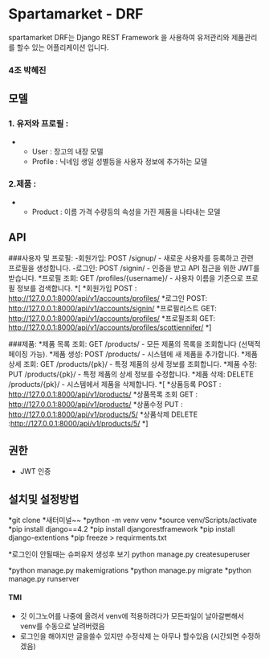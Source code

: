 # Spartamarket - DRF
spartamarket DRF는 Django REST Framework 을 사용하여 유저관리와 제품관리를 할수 있는 어플리케이션 입니다.

### 4조 박혜진


## 모델
### 1. 유저와 프로필 :
* - User : 장고의 내장 모델
  - Profile : 닉네임 생일 성별등을 사용자 정보에 추가하는 모델
### 2.제품 :
* - Product : 이름 가격 수량등의 속성을 가진 제품을 나타내는 모델

## API
###사용자 및 프로필:
-회원가입: POST /signup/ - 새로운 사용자를 등록하고 관련 프로필을 생성합니다.
-로그인: POST /signin/ - 인증을 받고 API 접근을 위한 JWT를 받습니다.
*프로필 조회: GET /profiles/{username}/ - 사용자 이름을 기준으로 프로필 정보를 검색합니다.
*[ 
*회원가입 POST : http://127.0.0.1:8000/api/v1/accounts/profiles/
*로그인 POST: http://127.0.0.1:8000/api/v1/accounts/signin/
*프로필리스트 GET: http://127.0.0.1:8000/api/v1/accounts/profiles/
*프로필조회 GET: http://127.0.0.1:8000/api/v1/accounts/profiles/scottjennifer/
*]

###제품:
*제품 목록 조회: GET /products/ - 모든 제품의 목록을 조회합니다 (선택적 페이징 가능).
*제품 생성: POST /products/ - 시스템에 새 제품을 추가합니다.
*제품 상세 조회: GET /products/{pk}/ - 특정 제품의 상세 정보를 조회합니다.
*제품 수정: PUT /products/{pk}/ - 특정 제품의 상세 정보를 수정합니다.
*제품 삭제: DELETE /products/{pk}/ - 시스템에서 제품을 삭제합니다.
*[
*상품등록 POST : http://127.0.0.1:8000/api/v1/products/ 
*상품목록 조회 GET : http://127.0.0.1:8000/api/v1/products/ 
*상품수정 PUT : http://127.0.0.1:8000/api/v1/products/5/
*상품삭제 DELETE :http://127.0.0.1:8000/api/v1/products/5/
*]

## 권한
* JWT 인증


## 설치및 설정방법
*git clone
*새터미널~~
*python -m venv venv
*source venv/Scripts/activate
*pip install django==4.2
*pip install djangorestframework
*pip install django-extentions
*pip freeze > requirments.txt

*로그인이 안될때는 슈퍼유저 생성후 보기  python manage.py createsuperuser

*python manage.py makemigrations
*python manage.py migrate
*python manage.py runserver




#### TMI 
- 깃 이그노어를 나중에 올려서 venv에 적용하려다가 모든파일이 날아갈뻔해서 venv를 수동으로 날려버렸음
- 로그인을 해야지만 글을쓸수 있지만 수정삭제 는 아무나 할수있음 (시간되면 수정하겠음)
